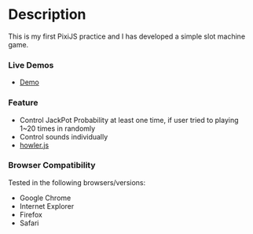 # Description
This is my first PixiJS practice and I has developed a simple slot machine game.

 
### Live Demos
* [Demo](http://JaewooNam.github.io/pixi-practice/index.html)

### Feature
* Control JackPot Probability at least one time, if user tried to playing 1~20 times in randomly
* Control sounds individually
* [howler.js](https://howlerjs.com)

### Browser Compatibility
Tested in the following browsers/versions:
* Google Chrome
* Internet Explorer
* Firefox
* Safari
